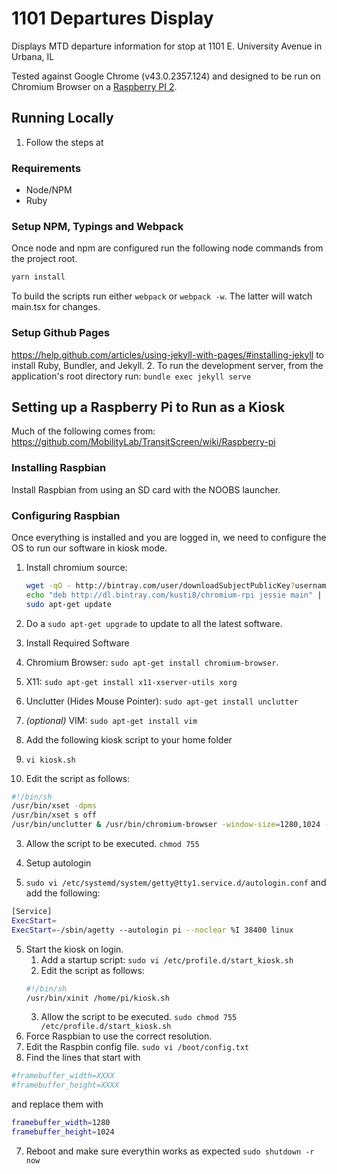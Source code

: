 # 1101 Departures Display
Displays MTD departure information for stop at 1101 E. University Avenue in Urbana, IL

Tested against Google Chrome (v43.0.2357.124) and designed to be run on Chromium Browser on a [Raspberry PI 2](https://www.raspberrypi.org/).

## Running Locally
1. Follow the steps at

### Requirements
* Node/NPM
* Ruby

### Setup NPM, Typings and Webpack
Once node and npm are configured run the following node commands from the project root.

```bash
yarn install
```

To build the scripts run either `webpack` or `webpack -w`. The latter will watch main.tsx for changes.

### Setup Github Pages
https://help.github.com/articles/using-jekyll-with-pages/#installing-jekyll
to install Ruby, Bundler, and Jekyll.
2. To run the development server, from the application's root directory run: `bundle exec jekyll serve`

## Setting up a Raspberry Pi to Run as a Kiosk
Much of the following comes from: https://github.com/MobilityLab/TransitScreen/wiki/Raspberry-pi
### Installing Raspbian
Install Raspbian from using an SD card with the NOOBS launcher.

### Configuring Raspbian
Once everything is installed and you are logged in, we need to configure the OS to run our software in kiosk mode.

1. Install chromium source:

   ```bash
   wget -qO - http://bintray.com/user/downloadSubjectPublicKey?username=bintray | sudo apt-key add -
   echo "deb http://dl.bintray.com/kusti8/chromium-rpi jessie main" | sudo tee -a /etc/apt/sources.list
   sudo apt-get update
   ```
   
2. Do a `sudo apt-get upgrade` to update to all the latest software.
3. Install Required Software
  1. Chromium Browser: `sudo apt-get install chromium-browser`.
  2. X11: `sudo apt-get install x11-xserver-utils xorg`
  3. Unclutter (Hides Mouse Pointer): `sudo apt-get install unclutter`
  4. *(optional)* VIM: `sudo apt-get install vim`
4. Add the following kiosk script to your home folder
  1. `vi kiosk.sh`
  2. Edit the script as follows:
  ```bash
  #!/bin/sh
  /usr/bin/xset -dpms
  /usr/bin/xset s off
  /usr/bin/unclutter & /usr/bin/chromium-browser -window-size=1280,1024 -kiosk -incognito http://cumtd.github.io/1101DeparturesDisplay/
  ```
  3. Allow the script to be executed. `chmod 755`

4. Setup autologin
  1. `sudo vi /etc/systemd/system/getty@tty1.service.d/autologin.conf` and add the following:
  ```bash
  [Service]
  ExecStart=
  ExecStart=-/sbin/agetty --autologin pi --noclear %I 38400 linux
  ```
5. Start the kiosk on login.
	1. Add a startup script: `sudo vi /etc/profile.d/start_kiosk.sh`
	2. Edit the script as follows:
	```bash
	#!/bin/sh
	/usr/bin/xinit /home/pi/kiosk.sh
	```
	3. Allow the script to be executed. `sudo chmod 755 /etc/profile.d/start_kiosk.sh`
6. Force Raspbian to use the correct resolution.
  1. Edit the Raspbin config file. `sudo vi /boot/config.txt`
  2. Find the lines that start with
  ```bash
  #framebuffer_width=XXXX
  #framebuffer_height=XXXX
  ```
  and replace them with
  ```bash
  framebuffer_width=1280
  framebuffer_height=1024
  ```
7. Reboot and make sure everythin works as expected `sudo shutdown -r now`

